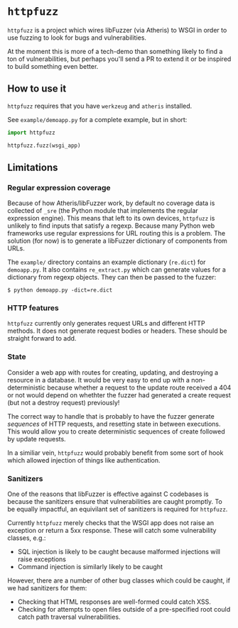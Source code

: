 # `httpfuzz`

`httpfuzz` is a project which wires libFuzzer (via Atheris) to WSGI in order to
use fuzzing to look for bugs and vulnerabilities.

At the moment this is more of a tech-demo than something likely to find a ton
of vulnerabilities, but perhaps you'll send a PR to extend it or be inspired to
build something even better.


## How to use it

`httpfuzz` requires that you have `werkzeug` and `atheris` installed.

See `example/demoapp.py` for a complete example, but in short:

```py
import httpfuzz

httpfuzz.fuzz(wsgi_app)
```

## Limitations

### Regular expression coverage

Because of how Atheris/libFuzzer work, by default no coverage data is collected
of `_sre` (the Python module that implements the regular expression engine).
This means that left to its own devices, `httpfuzz` is unlikely to find inputs
that satisfy a regexp. Because many Python web frameworks use regular
expressions for URL routing this is a problem. The solution (for now) is to
generate a libFuzzer dictionary of components from URLs.

The `example/` directory contains an example dictionary (`re.dict`) for
`demoapp.py`. It also contains `re_extract.py` which can generate values for a
dictionary from regexp objects. They can then be passed to the fuzzer:

```console
$ python demoapp.py -dict=re.dict
```

### HTTP features

`httpfuzz` currently only generates request URLs and different HTTP methods. It
does not generate request bodies or headers. These should be straight forward
to add.

### State

Consider a web app with routes for creating, updating, and destroying a
resource in a database. It would be very easy to end up with a
non-deterministic because whether a request to the update route received a 404
or not would depend on whethter the fuzzer had generated a create request (but
not a destroy request) previously!

The correct way to handle that is probably to have the fuzzer generate
*sequences* of HTTP requests, and resetting state in between executions. This
would allow you to create deterministic sequences of create followed by update
requests.

In a similiar vein, `httpfuzz` would probably benefit from some sort of hook
which allowed injection of things like authentication.

### Sanitizers

One of the reasons that libFuzzer is effective against C codebases is because
the sanitizers ensure that vulnerabilities are caught promptly. To be equally
impactful, an equivilant set of sanitizers is required for `httpfuzz`.

Currently `httpfuzz` merely checks that the WSGI app does not raise an
exception or return a 5xx response. These will catch some vulnerability
classes, e.g.:

- SQL injection is likely to be caught because malformed injections will raise
  exceptions
- Command injection is similarly likely to be caught

However, there are a number of other bug classes which could be caught, if we
had sanitizers for them:

- Checking that HTML responses are well-formed could catch XSS.
- Checking for attempts to open files outside of a pre-specified root could
  catch path traversal vulnerabilities.
